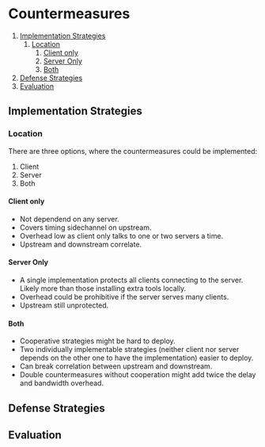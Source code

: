 # Countermeasures

1. [Implementation Strategies](#implementation-strategies)
    1. [Location](#location)
        1. [Client only](#client-only)
        2. [Server Only](#server-only)
        3. [Both](#both)
2. [Defense Strategies](#defense-strategies)
3. [Evaluation](#evaluation)

## Implementation Strategies

### Location

There are three options, where the countermeasures could be implemented:

1. Client
2. Server
3. Both

#### Client only

* Not dependend on any server.
* Covers timing sidechannel on upstream.
* Overhead low as client only talks to one or two servers a time.
* Upstream and downstream correlate.

#### Server Only

* A single implementation protects all clients connecting to the server.
    Likely more than those installing extra tools locally.
* Overhead could be prohibitive if the server serves many clients.
* Upstream still unprotected.

#### Both

* Cooperative strategies might be hard to deploy.
* Two individually implementable strategies (neither client nor server depends on the other one to have the implementation) easier to deploy.
* Can break correlation between upstream and downstream.
* Double countermeasures without cooperation might add twice the delay and bandwidth overhead.

## Defense Strategies

## Evaluation
